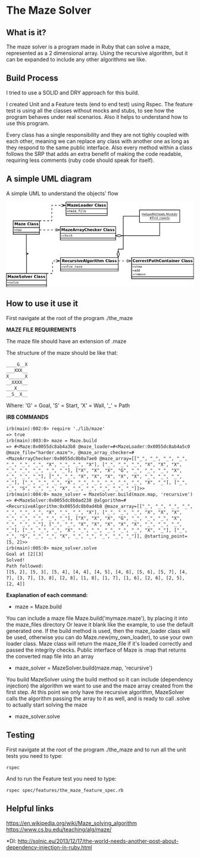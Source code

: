 # The Maze Solver

## What is it?

The maze solver is a program made in Ruby that can solve a maze, represented as a 2 dimensional array. Using the recursive algorithm, but it can be expanded to include any other algorithms we like.

## Build Process

I tried to use a SOLID and DRY approach for this build.

I created Unit and a Feature tests (end to end test) using Rspec. The feature test is using all the classes without mocks and stubs, to see how the program behaves under real scenarios. Also it helps to understand how to use this program.

Every class has a single responsibility and they are not tighly coupled with each other, meaning we can replace any class with another one as long as they respond to the same public interface.
Also every method within a class follows the SRP that adds an extra benefit of making the code readable, requiring less comments (ruby code should speak for itself).

## A simple UML diagram
A simple UML to understand the objects' flow

![maze uml](/maze_uml.png)


## How to use it use it
First navigate at the root of the program ./the_maze

**MAZE FILE REQUIREMENTS**

The maze file should have an extension of .maze

The structure of the maze should be like that:

```
____G__X
___XXX__
X______X
__XXXX__
___X____
__S__X__
```
Where:
'G' = Goal, 'S' = Start, 'X' = Wall, '\_' = Path

**IRB COMMANDS**

```
irb(main):002:0> require './lib/maze'
=> true
irb(main):003:0> maze = Maze.build
=> #<Maze:0x0055dc8ab4a3b8 @maze_loader=#<MazeLoader:0x0055dc8ab4a5c0 @maze_file="harder.maze">, @maze_array_checker=#<MazeArrayChecker:0x0055dc8b0a7ae0 @maze_array=[["_", "_", "_", "_", "_", "_", "_", "X", "_", "_", "X"], ["_", "_", "_", "X", "X", "X", "_", "_", "_", "_", "_"], ["X", "X", "X", "G", "_", "_", "_", "X", "_", "_", "_"], ["_", "_", "X", "X", "X", "X", "X", "_", "_", "_", "_"], ["_", "_", "_", "X", "_", "_", "_", "_", "_", "X", "_"], ["_", "_", "S", "_", "_", "X", "_", "_", "_", "_", "_"]]>>
irb(main):004:0> maze_solver = MazeSolver.build(maze.map, 'recursive')
=> #<MazeSolver:0x0055dc8b0ad238 @algorithm=#<RecursiveAlgorithm:0x0055dc8b0ad4b8 @maze_array=[["_", "_", "_", "_", "_", "_", "_", "X", "_", "_", "X"], ["_", "_", "_", "X", "X", "X", "_", "_", "_", "_", "_"], ["X", "X", "X", "G", "_", "_", "_", "X", "_", "_", "_"], ["_", "_", "X", "X", "X", "X", "X", "_", "_", "_", "_"], ["_", "_", "_", "X", "_", "_", "_", "_", "_", "X", "_"], ["_", "_", "S", "_", "_", "X", "_", "_", "_", "_", "_"]], @starting_point=[5, 2]>>
irb(main):005:0> maze_solver.solve
Goal at [2][3]
Solved!
Path followed:
[[5, 2], [5, 3], [5, 4], [4, 4], [4, 5], [4, 6], [5, 6], [5, 7], [4, 7], [3, 7], [3, 8], [2, 8], [1, 8], [1, 7], [1, 6], [2, 6], [2, 5], [2, 4]]
```
**Exaplanation of each command:**
* maze = Maze.build

You can include a maze file Maze.build('mymaze.maze'),
by placing it into the maze_files directory
Or leave it blank like the example, to use the default generated one.
If the build method is used, then the maze_loader class will be used, otherwise you can do Maze.new(my_own_loader), to use your own loader class.
Maze class will return the maze_file if it's loaded correctly and passed the integrity checks.
Public interface of Maze is :map that returns the converted map file into an array

* maze_solver = MazeSolver.build(maze.map, 'recursive')

You build MazeSolver using the build method so it can include (dependency injection) the algorithm we want to use and the maze array created from the first step. At this point we only have the recursive algorithm, MazeSolver calls the algorithm passing the array to it as well, and is ready to call .solve to actually start solving the maze

* maze_solver.solve

## Testing

First navigate at the root of the program ./the_maze and to run all the unit tests you need to type:
```
rspec
```
And to run the Feature test you need to type:
```
rspec spec/features/the_maze_feature_spec.rb
```

## Helpful links
https://en.wikipedia.org/wiki/Maze_solving_algorithm
https://www.cs.bu.edu/teaching/alg/maze/

*DI: http://solnic.eu/2013/12/17/the-world-needs-another-post-about-dependency-injection-in-ruby.html
